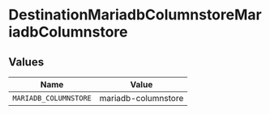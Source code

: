 # DestinationMariadbColumnstoreMariadbColumnstore


## Values

| Name                  | Value                 |
| --------------------- | --------------------- |
| `MARIADB_COLUMNSTORE` | mariadb-columnstore   |